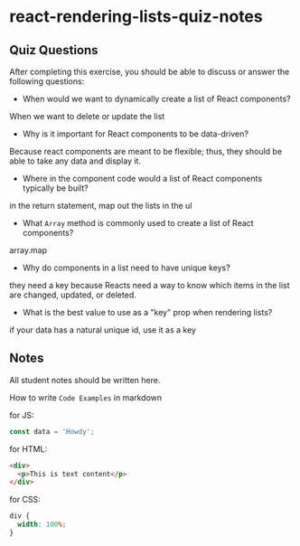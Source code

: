 # react-rendering-lists-quiz-notes

## Quiz Questions

After completing this exercise, you should be able to discuss or answer the following questions:

- When would we want to dynamically create a list of React components?

When we want to delete or update the list

- Why is it important for React components to be data-driven?

Because react components are meant to be flexible; thus, they should be able to take any data and display it.

- Where in the component code would a list of React components typically be built?

in the return statement, map out the lists in the ul

- What `Array` method is commonly used to create a list of React components?

array.map

- Why do components in a list need to have unique keys?

they need a key because Reacts need a way to know which items in the list are changed, updated, or deleted.

- What is the best value to use as a "key" prop when rendering lists?

if your data has a natural unique id, use it as a key

## Notes

All student notes should be written here.

How to write `Code Examples` in markdown

for JS:

```javascript
const data = 'Howdy';
```

for HTML:

```html
<div>
  <p>This is text content</p>
</div>
```

for CSS:

```css
div {
  width: 100%;
}
```
